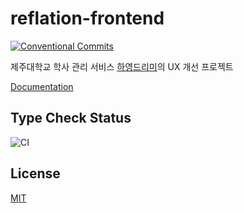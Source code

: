 # reflation-frontend

[![Conventional Commits](https://img.shields.io/badge/Conventional%20Commits-1.0.0-yellow?style=flat-square)](https://www.conventionalcommits.org/)

제주대학교 학사 관리 서비스 [하영드리미](https://dreamy.jejunu.ac.kr/)의 UX 개선 프로젝트

[Documentation](https://x86chi.gitbook.io/reflation/)

## Type Check Status

![CI](https://github.com/reflation/frontend/workflows/CI/badge.svg)

## License

[MIT](./LICENSE)
